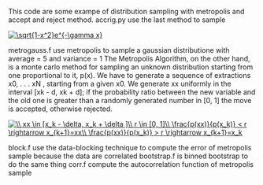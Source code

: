 This code are some exampe of distribution sampling with metropolis and accept and reject method.
accrig.py use the last method to sample

<a href="https://www.codecogs.com/eqnedit.php?latex=\sqrt{1-x^2}e^{-\gamma&space;x}" target="_blank"><img src="https://latex.codecogs.com/gif.latex?\sqrt{1-x^2}e^{-\gamma&space;x}" title="\sqrt{1-x^2}e^{-\gamma x}" /></a>

metrogauss.f use metropolis to sample a gaussian distributione with average = 5 and variance = 1
The Metropolis Algorithm, on the other hand, is a monte carlo method for sampling an unknown distribution starting from one proportional to it, p(x).
We have to generate a sequence of extractions x0, . . . xN , starting from a given x0. We generate xx uniformly in the interval [xk - d, xk + d];
if the probability ratio between the new variable and the old one is greater than a randomly generated number in [0, 1] the move is accepted, otherwise rejected.

<a href="https://www.codecogs.com/eqnedit.php?latex=\\&space;xx&space;\in&space;[x_k&space;-&space;\delta,&space;x_k&space;&plus;&space;\delta&space;]\\&space;r&space;\in&space;[0,&space;1]\\&space;\frac{p(xx)}{p(x_k)}&space;<&space;r&space;\rightarrow&space;x_{k&plus;1}=xx\\&space;\frac{p(xx)}{p(x_k)}&space;>&space;r&space;\rightarrow&space;x_{k&plus;1}=x_k" target="_blank"><img src="https://latex.codecogs.com/gif.latex?\\&space;xx&space;\in&space;[x_k&space;-&space;\delta,&space;x_k&space;&plus;&space;\delta&space;]\\&space;r&space;\in&space;[0,&space;1]\\&space;\frac{p(xx)}{p(x_k)}&space;<&space;r&space;\rightarrow&space;x_{k&plus;1}=xx\\&space;\frac{p(xx)}{p(x_k)}&space;>&space;r&space;\rightarrow&space;x_{k&plus;1}=x_k" title="\\ xx \in [x_k - \delta, x_k + \delta ]\\ r \in [0, 1]\\ \frac{p(xx)}{p(x_k)} < r \rightarrow x_{k+1}=xx\\ \frac{p(xx)}{p(x_k)} > r \rightarrow x_{k+1}=x_k" /></a>

block.f use the data-blocking technique to compute the error of metropolis sample because the data are correlated
bootstrap.f is binned bootstrap to do the same thing
corr.f compute the autocorrelation function of metropolis sample
